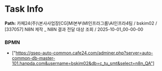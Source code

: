 # Task Info

**Path:** 카페24(주)\본사사업장\[CG]MI본부\MI인프라그룹\AI인프라4팀 / bskim02 / [337057] N8N 제작 _ N8N 결과 전달 대상 조회 / 2025-10-01_00-00-00

### BPMN
- ["https://gseo-auto-common.cafe24.com/adminer.php?server=auto-common-db-master-101.hanpda.com&username=bskim02&db=c_tu_smt&select=n8n_QA"]

